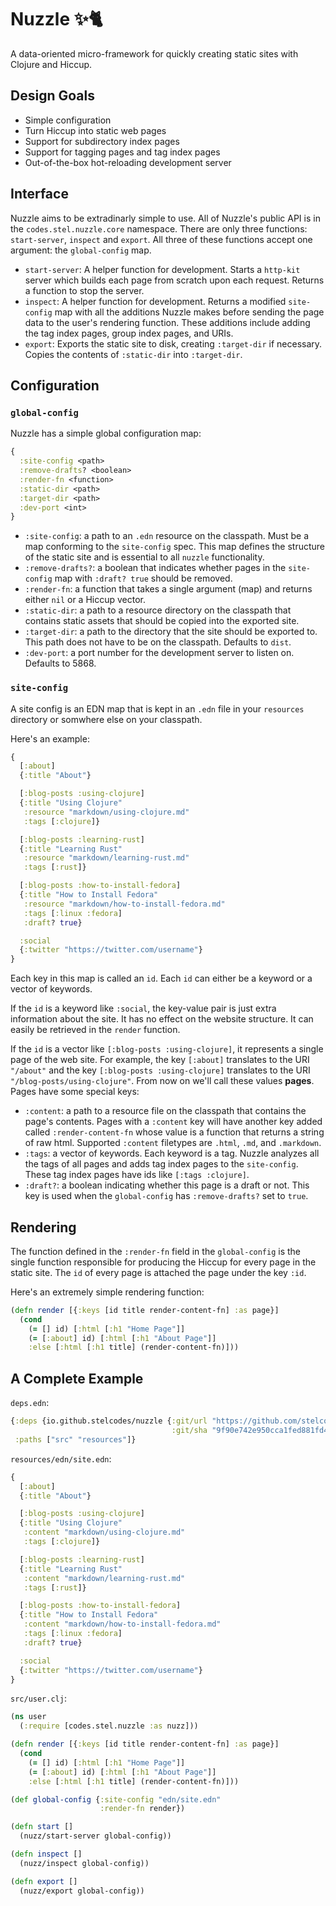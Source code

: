# Nuzzle ✨🐈
A data-oriented micro-framework for quickly creating static sites with Clojure and Hiccup.

## Design Goals
- Simple configuration
- Turn Hiccup into static web pages
- Support for subdirectory index pages
- Support for tagging pages and tag index pages
- Out-of-the-box hot-reloading development server

## Interface
Nuzzle aims to be extradinarly simple to use. All of Nuzzle's public API is in the `codes.stel.nuzzle.core` namespace. There are only three functions: `start-server`, `inspect` and `export`. All three of these functions accept one argument: the `global-config` map.
- `start-server`: A helper function for development. Starts a `http-kit` server which builds each page from scratch upon each request. Returns a function to stop the server.
- `inspect`: A helper function for development. Returns a modified `site-config` map with all the additions Nuzzle makes before sending the page data to the user's rendering function. These additions include adding the tag index pages, group index pages, and URIs.
- `export`: Exports the static site to disk, creating `:target-dir` if necessary. Copies the contents of `:static-dir` into `:target-dir`.

## Configuration
### `global-config`
Nuzzle has a simple global configuration map:
```clojure
{
  :site-config <path>
  :remove-drafts? <boolean>
  :render-fn <function>
  :static-dir <path>
  :target-dir <path>
  :dev-port <int>
}
```
- `:site-config`: a path to an `.edn` resource on the classpath. Must be a map conforming to the `site-config` spec. This map defines the structure of the static site and is essential to all `nuzzle` functionality.
- `:remove-drafts?`: a boolean that indicates whether pages in the `site-config` map with `:draft? true` should be removed.
- `:render-fn`: a function that takes a single argument (map) and returns either `nil` or a Hiccup vector.
- `:static-dir`: a path to a resource directory on the classpath that contains static assets that should be copied into the exported site.
- `:target-dir`: a path to the directory that the site should be exported to. This path does not have to be on the classpath. Defaults to `dist`.
- `:dev-port`: a port number for the development server to listen on. Defaults to 5868.


### `site-config`
A site config is an EDN map that is kept in an `.edn` file in your `resources` directory or somwhere else on your classpath.

Here's an example:
```clojure
{
  [:about]
  {:title "About"}

  [:blog-posts :using-clojure]
  {:title "Using Clojure"
   :resource "markdown/using-clojure.md"
   :tags [:clojure]}

  [:blog-posts :learning-rust]
  {:title "Learning Rust"
   :resource "markdown/learning-rust.md"
   :tags [:rust]}

  [:blog-posts :how-to-install-fedora]
  {:title "How to Install Fedora"
   :resource "markdown/how-to-install-fedora.md"
   :tags [:linux :fedora]
   :draft? true}

  :social
  {:twitter "https://twitter.com/username"}
}
```

Each key in this map is called an `id`. Each `id` can either be a keyword or a vector of keywords.

If the `id` is a keyword like `:social`, the key-value pair is just extra information about the site. It has no effect on the website structure. It can easily be retrieved in the `render` function.

If the `id` is a vector like `[:blog-posts :using-clojure]`, it represents a single page of the web site. For example, the key `[:about]` translates to the URI `"/about"` and the key `[:blog-posts :using-clojure]` translates to the URI `"/blog-posts/using-clojure"`. From now on we'll call these values **pages**. Pages have some special keys:

- `:content`: a path to a resource file on the classpath that contains the page's contents. Pages with a `:content` key will have another key added called `:render-content-fn` whose value is a function that returns a string of raw html. Supported `:content` filetypes are `.html`, `.md`, and `.markdown`.
- `:tags`: a vector of keywords. Each keyword is a tag. Nuzzle analyzes all the tags of all pages and adds tag index pages to the `site-config`. These tag index pages have ids like `[:tags :clojure]`.
- `:draft?`: a boolean indicating whether this page is a draft or not. This key is used when the `global-config` has `:remove-drafts?` set to `true`.

## Rendering
The function defined in the `:render-fn` field in the `global-config` is the single function responsible for producing the Hiccup for every page in the static site. The `id` of every page is attached the page under the key `:id`.

Here's an extremely simple rendering function:
```clojure
(defn render [{:keys [id title render-content-fn] :as page}]
  (cond
    (= [] id) [:html [:h1 "Home Page"]]
    (= [:about] id) [:html [:h1 "About Page"]]
    :else [:html [:h1 title] (render-content-fn)]))
```

## A Complete Example
`deps.edn`:
```clojure
{:deps {io.github.stelcodes/nuzzle {:git/url "https://github.com/stelcodes/nuzzle.git"
                                    :git/sha "9f90e742e950cca1fed881fd482a44a1fbff1b33"}}
 :paths ["src" "resources"]}
```

`resources/edn/site.edn`:
```clojure
{
  [:about]
  {:title "About"}

  [:blog-posts :using-clojure]
  {:title "Using Clojure"
   :content "markdown/using-clojure.md"
   :tags [:clojure]}

  [:blog-posts :learning-rust]
  {:title "Learning Rust"
   :content "markdown/learning-rust.md"
   :tags [:rust]}

  [:blog-posts :how-to-install-fedora]
  {:title "How to Install Fedora"
   :content "markdown/how-to-install-fedora.md"
   :tags [:linux :fedora]
   :draft? true}

  :social
  {:twitter "https://twitter.com/username"}
}
```

`src/user.clj`:
```clojure
(ns user
  (:require [codes.stel.nuzzle :as nuzz]))

(defn render [{:keys [id title render-content-fn] :as page}]
  (cond
    (= [] id) [:html [:h1 "Home Page"]]
    (= [:about] id) [:html [:h1 "About Page"]]
    :else [:html [:h1 title] (render-content-fn)]))

(def global-config {:site-config "edn/site.edn"
                    :render-fn render})

(defn start []
  (nuzz/start-server global-config))

(defn inspect []
  (nuzz/inspect global-config))

(defn export []
  (nuzz/export global-config))
```
